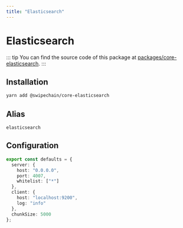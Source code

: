 ```yaml
---
title: "Elasticsearch"
---
```


# Elasticsearch

::: tip
You can find the source code of this package at [packages/core-elasticsearch](https://github.com/Swipechain/swipechain-core/tree/develop/packages/core-elasticsearch).
:::

## Installation

```bash
yarn add @swipechain/core-elasticsearch
```

## Alias

`elasticsearch`

## Configuration

```ts
export const defaults = {
  server: {
    host: "0.0.0.0",
    port: 4007,
    whitelist: ["*"]
  },
  client: {
    host: "localhost:9200",
    log: "info"
  },
  chunkSize: 5000
};
```
